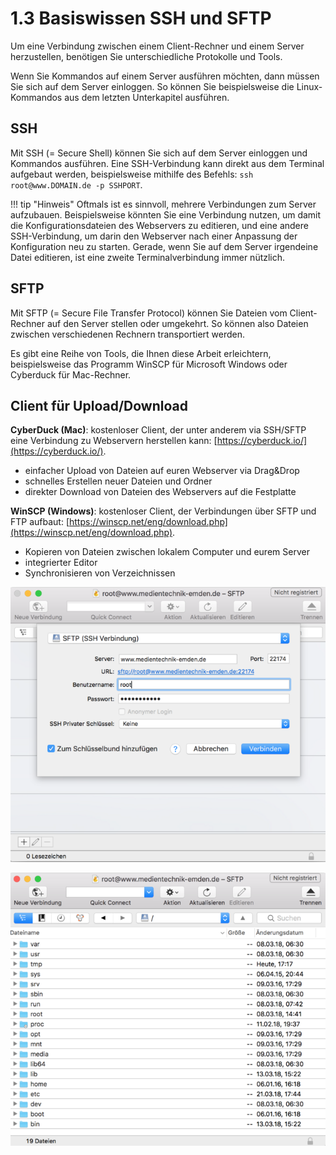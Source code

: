 # 1.3 Basiswissen SSH und SFTP

Um eine Verbindung zwischen einem Client-Rechner und einem Server herzustellen, benötigen Sie unterschiedliche Protokolle und Tools.

Wenn Sie Kommandos auf einem Server ausführen möchten, dann müssen Sie sich auf dem Server einloggen. So können Sie beispielsweise die Linux-Kommandos aus dem letzten Unterkapitel ausführen.

## SSH

Mit SSH (= Secure Shell) können Sie sich auf dem Server einloggen und Kommandos ausführen. Eine SSH-Verbindung kann direkt aus dem Terminal aufgebaut werden, beispielsweise mithilfe des Befehls: `ssh root@www.DOMAIN.de -p SSHPORT`.

!!! tip "Hinweis"
    Oftmals ist es sinnvoll, mehrere Verbindungen zum Server aufzubauen. Beispielsweise könnten Sie eine Verbindung nutzen, um damit die Konfigurationsdateien des Webservers zu editieren, und eine andere SSH-Verbindung, um darin den Webserver nach einer Anpassung der Konfiguration neu zu starten. Gerade, wenn Sie auf dem Server irgendeine Datei editieren, ist eine zweite Terminalverbindung immer nützlich.

## SFTP

Mit SFTP (= Secure File Transfer Protocol) können Sie Dateien vom Client-Rechner auf den Server stellen oder umgekehrt. So können also Dateien zwischen verschiedenen Rechnern transportiert werden.

Es gibt eine Reihe von Tools, die Ihnen diese Arbeit erleichtern, beispielsweise das Programm WinSCP für Microsoft Windows oder Cyberduck für Mac-Rechner.

## Client für Upload/Download

**CyberDuck (Mac)**: kostenloser Client, der unter anderem via SSH/SFTP eine Verbindung zu Webservern herstellen kann: [https://cyberduck.io/](https://cyberduck.io/).

  - einfacher Upload von Dateien auf euren Webserver via Drag&Drop
  - schnelles Erstellen neuer Dateien und Ordner
  - direkter Download von Dateien des Webservers auf die Festplatte


**WinSCP (Windows)**: kostenloser Client, der Verbindungen über SFTP und FTP aufbaut: [https://winscp.net/eng/download.php](https://winscp.net/eng/download.php).

  - Kopieren von Dateien zwischen lokalem Computer und eurem Server
  - integrierter Editor
  - Synchronisieren von Verzeichnissen

![Der Aufbau einer Verbindung über CyberDuck](./media/650px-Bildschirmfoto_2018-06-01_um_17.30.18.png)

![Die Ordnerstruktur in CyberDuck](./media/650px-Bildschirmfoto_2018-06-01_um_17.30.41.png)
